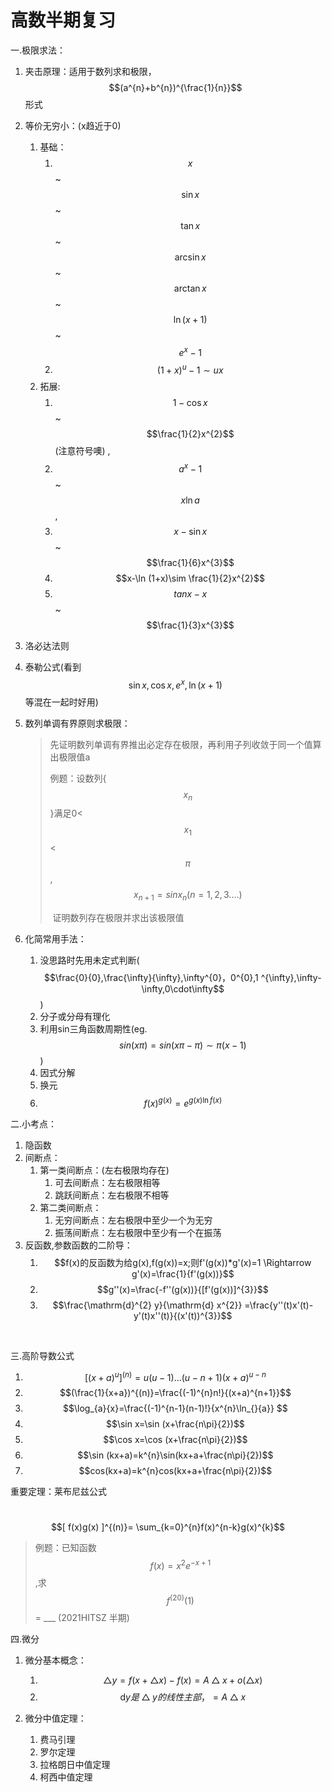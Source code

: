 #  高数半期复习

一.极限求法：

1.  夹击原理：适用于数列求和极限，$$(a^{n}+b^{n})^{\frac{1}{n}}$$形式

2. 等价无穷小：(x趋近于0)

   1. 基础：
      1. $$x$$~  $$\sin x$$   ~  $$\tan x$$   ~  $$\arcsin x$$   ~  $$\arctan x$$  ~ $$\ln (x+1)$$  ~  $$e^{x}-1$$
      2. $$(1+x)^{u}-1\sim ux$$
   2. 拓展:
      1. $$1-\cos x$$ ~  $$\frac{1}{2}x^{2}$$ (注意符号噢) , 
      2.  $$a^{x}-1$$ ~ $$x\ln a$$  ,
      3.  $$x-\sin x$$~  $$\frac{1}{6}x^{3}$$
      4. $$x-\ln (1+x)\sim \frac{1}{2}x^{2}$$
      5. $$tan x-x$$~$$\frac{1}{3}x^{3}$$

3. 洛必达法则

4. 泰勒公式(看到$$\sin x,\cos x,e^{x},\ln (x+1)$$等混在一起时好用)

5. 数列单调有界原则求极限：

   > 先证明数列单调有界推出必定存在极限，再利用子列收敛于同一个值算出极限值a
   >
   > 例题：设数列{$$x_{n}$$}满足0<$$x_{1}$$<$$\pi$$,$$x_{n+1}=sinx_{n}(n=1,2,3....)$$
   >
   > ​			证明数列存在极限并求出该极限值

6. 化简常用手法：
   1. 没思路时先用未定式判断($$\frac{0}{0},\frac{\infty}{\infty},\infty^{0}，0^{0},1 ^{\infty},\infty-\infty,0\cdot\infty$$)
   2. 分子或分母有理化
   3. 利用sin三角函数周期性(eg.$$sin(x\pi)=sin(x\pi-\pi)\sim \pi (x-1)$$)
   4. 因式分解
   5. 换元
   6. $$f(x)^{g(x)}=e^{g(x)\ln f(x)}$$





二.小考点：

1. 隐函数
2. 间断点：
   1. 第一类间断点：(左右极限均存在)
      1. 可去间断点：左右极限相等
      2. 跳跃间断点：左右极限不相等
   2. 第二类间断点：
      1. 无穷间断点：左右极限中至少一个为无穷
      2. 振荡间断点：左右极限中至少有一个在振荡
3. 反函数,参数函数的二阶导：
   1. $$f(x)的反函数为给g(x),f(g(x))=x;则f'(g(x))*g'(x)=1 \Rightarrow g'(x)=\frac{1}{f'(g(x))}$$
   2. $$g''(x)=\frac{-f''(g(x))}{[f'(g(x))]^{3}}$$
   3. $$\frac{\mathrm{d}^{2} y}{\mathrm{d} x^{2}} =\frac{y''(t)x'(t)-y'(t)x''(t)}{(x'(t))^{3}}$$

​	





三.高阶导数公式

1. $$[(x+a)^{u}]^{(n)}=u(u-1)...(u-n+1)(x+a)^{u-n}$$
2. $$(\frac{1}{x+a})^{(n)}=\frac{(-1)^{n}n!}{(x+a)^{n+1}}$$
3. $$\log_{a}{x}=\frac{(-1)^{n-1}(n-1)!}{x^{n}\ln_{}{a}} $$
4. $$\sin x=\sin (x+\frac{n\pi}{2})$$
5. $$\cos x=\cos (x+\frac{n\pi}{2})$$
6. $$\sin (kx+a)=k^{n}\sin(kx+a+\frac{n\pi}{2})$$
7. $$cos(kx+a)=k^{n}cos(kx+a+\frac{n\pi}{2})$$

重要定理：莱布尼兹公式

​	$$[ f(x)g(x) ]^{(n)}= \sum_{k=0}^{n}f(x)^{n-k}g(x)^{k}$$

>  例题：已知函数$$f(x)=x^{2}e^{-x+1}$$,求$$f^{(20)}(1)$$=  ___  (2021HITSZ 半期)
>     



四.微分

1. 微分基本概念：

   1. $$\bigtriangleup y=f(x+\bigtriangleup x)-f(x)=A\bigtriangleup x+o(\bigtriangleup x)$$
   2. $$\mathrm{d} y是\bigtriangleup y的线性主部，=A\bigtriangleup x$$

2. 微分中值定理：

   1. 费马引理
   2. 罗尔定理
   3. 拉格朗日中值定理
   4. 柯西中值定理

   

​	
